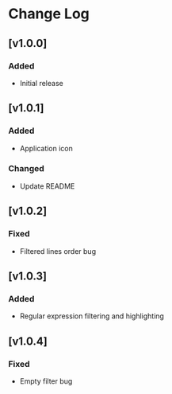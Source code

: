 # Change Log

## [v1.0.0]

### Added

- Initial release

## [v1.0.1]

### Added

- Application icon

### Changed

- Update README

## [v1.0.2]

### Fixed

- Filtered lines order bug

## [v1.0.3]

### Added

- Regular expression filtering and highlighting

## [v1.0.4]

### Fixed

- Empty filter bug
